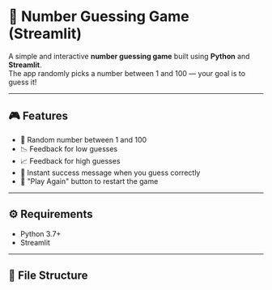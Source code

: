 # 🎯 Number Guessing Game (Streamlit)

A simple and interactive **number guessing game** built using **Python** and **Streamlit**.  
The app randomly picks a number between 1 and 100 — your goal is to guess it!

---

## 🎮 Features
- 🎰 Random number between 1 and 100  
- 📉 Feedback for low guesses  
- 📈 Feedback for high guesses  
- 🎉 Instant success message when you guess correctly  
- 🔁 "Play Again" button to restart the game

---

## ⚙️ Requirements
- Python 3.7+
- Streamlit

---

## 📁 File Structure
